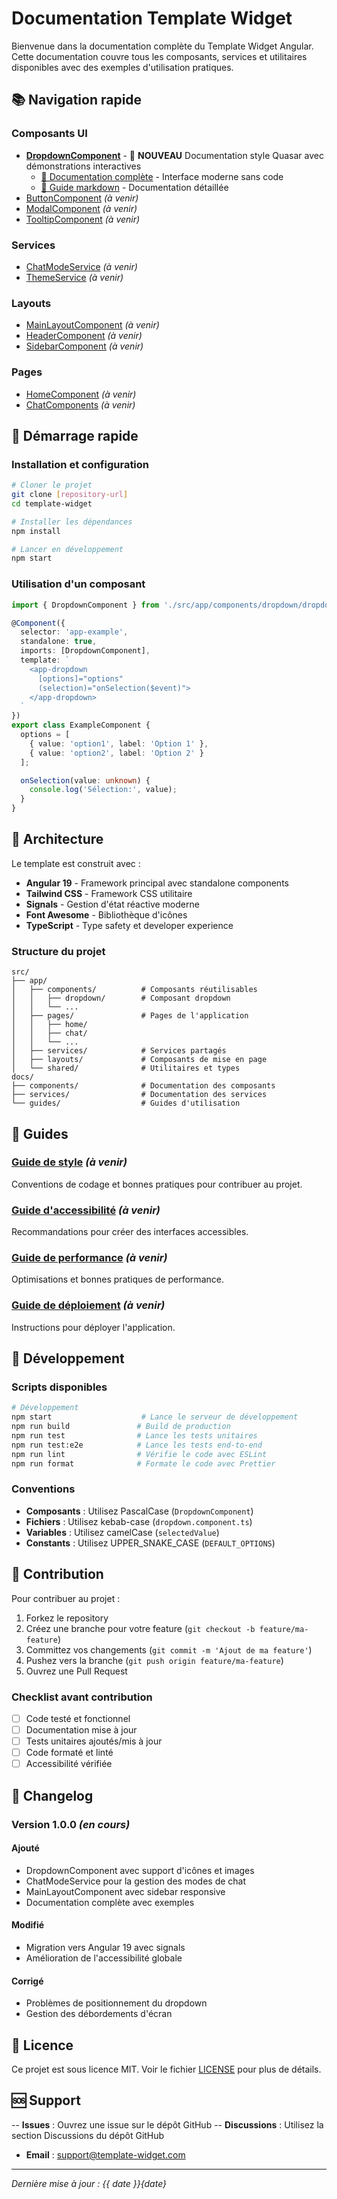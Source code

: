 # Documentation Template Widget

Bienvenue dans la documentation complète du Template Widget Angular. Cette documentation couvre tous les composants, services et utilitaires disponibles avec des exemples d'utilisation pratiques.

## 📚 Navigation rapide

### Composants UI

- **[DropdownComponent](/docs/dropdown)** - 🎯 **NOUVEAU** Documentation style Quasar avec démonstrations interactives
  - [📖 Documentation complète](/docs/dropdown) - Interface moderne sans code
  - [📝 Guide markdown](./components/dropdown.md) - Documentation détaillée
- [ButtonComponent](./components/button.md) *(à venir)*
- [ModalComponent](./components/modal.md) *(à venir)*
- [TooltipComponent](./components/tooltip.md) *(à venir)*

### Services

- [ChatModeService](./services/chat-mode-service.md) *(à venir)*
- [ThemeService](./services/theme-service.md) *(à venir)*

### Layouts

- [MainLayoutComponent](./layouts/main-layout.md) *(à venir)*
- [HeaderComponent](./layouts/header.md) *(à venir)*
- [SidebarComponent](./layouts/sidebar.md) *(à venir)*

### Pages

- [HomeComponent](./pages/home.md) *(à venir)*
- [ChatComponents](./pages/chat.md) *(à venir)*

## 🚀 Démarrage rapide

### Installation et configuration

```bash
# Cloner le projet
git clone [repository-url]
cd template-widget

# Installer les dépendances
npm install

# Lancer en développement
npm start
```

### Utilisation d'un composant

```typescript
import { DropdownComponent } from './src/app/components/dropdown/dropdown.component';

@Component({
  selector: 'app-example',
  standalone: true,
  imports: [DropdownComponent],
  template: `
    <app-dropdown
      [options]="options"
      (selection)="onSelection($event)">
    </app-dropdown>
  `
})
export class ExampleComponent {
  options = [
    { value: 'option1', label: 'Option 1' },
    { value: 'option2', label: 'Option 2' }
  ];

  onSelection(value: unknown) {
    console.log('Sélection:', value);
  }
}
```

## 🎨 Architecture

Le template est construit avec :

- **Angular 19** - Framework principal avec standalone components
- **Tailwind CSS** - Framework CSS utilitaire
- **Signals** - Gestion d'état réactive moderne
- **Font Awesome** - Bibliothèque d'icônes
- **TypeScript** - Type safety et developer experience

### Structure du projet

```
src/
├── app/
│   ├── components/          # Composants réutilisables
│   │   ├── dropdown/        # Composant dropdown
│   │   └── ...
│   ├── pages/               # Pages de l'application
│   │   ├── home/
│   │   ├── chat/
│   │   └── ...
│   ├── services/            # Services partagés
│   ├── layouts/             # Composants de mise en page
│   └── shared/              # Utilitaires et types
docs/
├── components/              # Documentation des composants
├── services/                # Documentation des services
└── guides/                  # Guides d'utilisation
```

## 📖 Guides

### [Guide de style](./guides/style-guide.md) *(à venir)*
Conventions de codage et bonnes pratiques pour contribuer au projet.

### [Guide d'accessibilité](./guides/accessibility.md) *(à venir)*
Recommandations pour créer des interfaces accessibles.

### [Guide de performance](./guides/performance.md) *(à venir)*
Optimisations et bonnes pratiques de performance.

### [Guide de déploiement](./guides/deployment.md) *(à venir)*
Instructions pour déployer l'application.

## 🔧 Développement

### Scripts disponibles

```bash
# Développement
npm start                    # Lance le serveur de développement
npm run build               # Build de production
npm run test                # Lance les tests unitaires
npm run test:e2e            # Lance les tests end-to-end
npm run lint                # Vérifie le code avec ESLint
npm run format              # Formate le code avec Prettier
```

### Conventions

- **Composants** : Utilisez PascalCase (`DropdownComponent`)
- **Fichiers** : Utilisez kebab-case (`dropdown.component.ts`)
- **Variables** : Utilisez camelCase (`selectedValue`)
- **Constants** : Utilisez UPPER_SNAKE_CASE (`DEFAULT_OPTIONS`)

## 🤝 Contribution

Pour contribuer au projet :

1. Forkez le repository
2. Créez une branche pour votre feature (`git checkout -b feature/ma-feature`)
3. Committez vos changements (`git commit -m 'Ajout de ma feature'`)
4. Pushez vers la branche (`git push origin feature/ma-feature`)
5. Ouvrez une Pull Request

### Checklist avant contribution

- [ ] Code testé et fonctionnel
- [ ] Documentation mise à jour
- [ ] Tests unitaires ajoutés/mis à jour
- [ ] Code formaté et linté
- [ ] Accessibilité vérifiée

## 📝 Changelog

### Version 1.0.0 *(en cours)*

#### Ajouté
- DropdownComponent avec support d'icônes et images
- ChatModeService pour la gestion des modes de chat
- MainLayoutComponent avec sidebar responsive
- Documentation complète avec exemples

#### Modifié
- Migration vers Angular 19 avec signals
- Amélioration de l'accessibilité globale

#### Corrigé
- Problèmes de positionnement du dropdown
- Gestion des débordements d'écran

## 📄 Licence

Ce projet est sous licence MIT. Voir le fichier [LICENSE](../LICENSE) pour plus de détails.

## 🆘 Support

-- **Issues** : Ouvrez une issue sur le dépôt GitHub
-- **Discussions** : Utilisez la section Discussions du dépôt GitHub
- **Email** : support@template-widget.com

---

*Dernière mise à jour : {{ date }}{date}*
